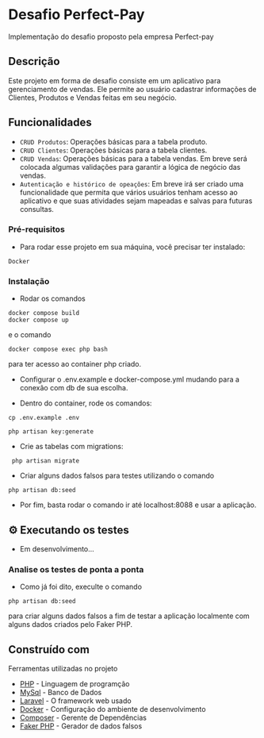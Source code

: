 # Desafio Perfect-Pay

Implementação do desafio proposto pela empresa Perfect-pay

## Descrição

Este projeto em forma de desafio consiste em um aplicativo para gerenciamento de vendas. Ele permite ao usuário cadastrar informações de Clientes, Produtos e Vendas feitas em seu negócio.

## Funcionalidades

- `CRUD Produtos`: Operações básicas para a tabela produto.
- `CRUD Clientes`: Operações básicas para a tabela clientes.
- `CRUD Vendas`: Operações básicas para a tabela vendas. Em breve será colocada algumas validações para garantir a lógica de negócio das vendas.
- `Autenticação e histórico de opeações`: Em breve irá ser criado uma funcionalidade que permita que vários usuários tenham acesso ao aplicativo e que suas atividades sejam mapeadas e salvas para futuras consultas.

### Pré-requisitos
- Para rodar esse projeto em sua máquina, você precisar ter instalado:

```
Docker
```

###  Instalação
- Rodar os comandos

```
docker compose build
docker compose up
```

e o comando
```
docker compose exec php bash

```

para ter acesso ao container php criado.

- Configurar o .env.example e docker-compose.yml mudando para a conexão com db de sua escolha.

- Dentro do container, rode os comandos:

```
cp .env.example .env
```

```
php artisan key:generate
```

- Crie as tabelas com migrations:

```
 php artisan migrate
```

- Criar alguns dados falsos para testes utilizando o comando

```
php artisan db:seed
```

- Por fim, basta rodar o comando ir até localhost:8088 e usar a aplicação.

##



## ⚙️ Executando os testes

- Em desenvolvimento...

###  Analise os testes de ponta a ponta

- Como já foi dito, execulte o comando

```
php artisan db:seed
```
para criar alguns dados falsos a fim de testar a aplicação localmente com alguns dados criados pelo Faker PHP.

##  Construído com

Ferramentas utilizadas no projeto

* [PHP](https://www.php.net/) - Linguagem de programção
* [MySql](https://www.mysql.com/) - Banco de Dados
* [Laravel](https://laravel.com/) - O framework web usado
* [Docker](https://www.docker.com/) - Configuração do ambiente de desenvolvimento
* [Composer](https://getcomposer.or) - Gerente de Dependências
* [Faker PHP](https://fakerphp.org/) - Gerador de dados falsos
